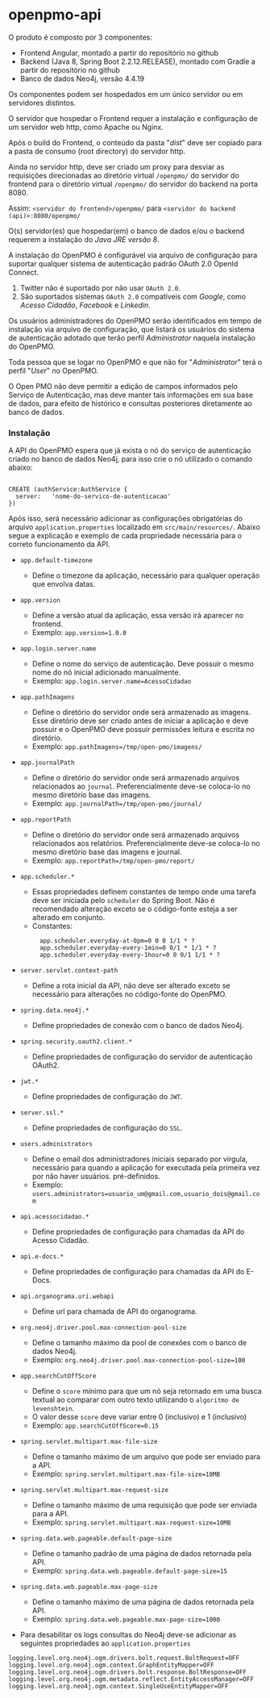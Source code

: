 # openpmo-api

O produto é composto por 3 componentes:

* Frontend Angular, montado a partir do repositório no github
* Backend (Java 8, Spring Boot 2.2.12.RELEASE), montado com Gradle a partir do repositório no github
* Banco de dados Neo4j, versão 4.4.19

Os componentes podem ser hospedados em um único servidor ou em servidores distintos.

O servidor que hospedar o Frontend requer a instalação e configuração de um servidor web http, como Apache ou Nginx.

Após o build do Frontend, o conteúdo da pasta "*dist*" deve ser copiado para a pasta de consumo (root directory) do servidor http.

Ainda no servidor http, deve ser criado um proxy para desviar as requisições direcionadas ao diretório virtual `/openpmo/` do servidor do
frontend para o diretório virtual `/openpmo/` do servidor do backend na porta 8080.

Assim: `<servidor do frontend>/openpmo/` para `<servidor do backend (api)>:8080/openpmo/`

O(s) servidor(es) que hospedar(em) o banco de dados e/ou o backend requerem a instalação do *Java JRE versão 8*.

A instalação do OpenPMO é configurável via arquivo de configuração para suportar qualquer sistema de autenticação padrão OAuth 2.0 OpenId Connect.

1. Twitter não é suportado por não usar `OAuth 2.0`.
2. São suportados sistemas `OAuth 2.0` compatíveis com *Google*, como *Acesso Cidadão*, *Facebook* e *Linkedin*.

Os usuários administradores do OpenPMO serão identificados em tempo de instalação via arquivo de configuração, que listará os usuários do sistema
de autenticação adotado que terão perfil *Administrator* naquela instalação do OpenPMO.

Toda pessoa que se logar no OpenPMO e que não for "*Administrator*" terá o perfil "*User*" no OpenPMO.

O Open PMO não deve permitir a edição de campos informados pelo Serviço de Autenticação, mas deve manter tais informações em sua base de dados, para
efeito de histórico e consultas posteriores diretamente ao banco de dados.

### Instalação

A API do OpenPMO espera que já exista o nó do serviço de autenticação criado no banco de dados Neo4j, para isso crie o nó utilizado o comando abaixo:

```cypher

CREATE (authService:AuthService {
  server:   'nome-do-servico-de-autenticacao'
})
```

Após isso, será necessário adicionar as configurações obrigatórias do arquivo `application.properties` localizado em `src/main/resources/`. Abaixo
segue a explicação e exemplo de cada propriedade necessária para o correto funcionamento da API.

- `app.default-timezone`
  - Define o timezone da aplicação, necessário para qualquer operação que envolva datas.
- `app.version`
  - Define a versão atual da aplicação, essa versão irá aparecer no frontend.
  - Exemplo: `app.version=1.0.0`
- `app.login.server.name`
  - Define o nome do serviço de autenticação. Deve possuir o mesmo nome do nó inicial adicionado manualmente.
  - Exemplo: `app.login.server.name=AcessoCidadao`
- `app.pathImagens`
  - Define o diretório do servidor onde será armazenado as imagens. Esse diretório deve ser criado antes de iniciar a aplicação e deve possuir e o
    OpenPMO deve possuir permissões leitura e escrita no diretório.
  - Exemplo: `app.pathImagens=/tmp/open-pmo/imagens/`
- `app.journalPath`
  - Define o diretório do servidor onde será armazenado arquivos relacionados ao `journal`. Preferencialmente deve-se coloca-lo no mesmo diretório
    base das imagens.
  - Exemplo: `app.journalPath=/tmp/open-pmo/journal/`
- `app.reportPath`
  - Define o diretório do servidor onde será armazenado arquivos relacionados aos relatórios. Preferencialmente deve-se coloca-lo no mesmo diretório
    base das imagens e journal.
  - Exemplo: `app.reportPath=/tmp/open-pmo/report/`
- `app.scheduler.*`
  - Essas propriedades definem constantes de tempo onde uma tarefa deve ser iniciada pelo `scheduler` do Spring Boot. Não é recomendado
    alteração exceto se o código-fonte esteja a ser alterado em conjunto.
  - Constantes:
    ```properties
      app.scheduler.everyday-at-0pm=0 0 0 1/1 * ?
      app.scheduler.everyday-every-1min=0 0/1 * 1/1 * ?
      app.scheduler.everyday-every-1hour=0 0 0/1 1/1 * ?
    ```
- `server.servlet.context-path`
  - Define a rota inicial da API, não deve ser alterado exceto se necessário para alterações no código-fonte do OpenPMO.
- `spring.data.neo4j.*`
  - Define propriedades de conexão com o banco de dados Neo4j.
- `spring.security.oauth2.client.*`
  - Define propriedades de configuração do servidor de autenticação OAuth2.
- `jwt.*`
  - Define propriedades de configuração do `JWT`.
- `server.ssl.*`
  - Define propriedades de configuração do `SSL`.
- `users.administrators`
  - Define o email dos administradores iniciais separado por vírgula, necessário para quando a aplicação for executada pela primeira vez por não
    haver usuários.
    pré-definidos.
  - Exemplo: `users.administrators=usuario_um@gmail.com,usuario_dois@gmail.com`
- `api.acessocidadao.*`
  - Define propriedades de configuração para chamadas da API do Acesso Cidadão.
- `api.e-docs.*`
  - Define propriedades de configuração para chamadas da API do E-Docs.
- `api.organograma.uri.webapi`
  - Define url para chamada de API do organograma.
- `org.neo4j.driver.pool.max-connection-pool-size`
  - Define o tamanho máximo da pool de conexões com o banco de dados Neo4j.
  - Exemplo: `org.neo4j.driver.pool.max-connection-pool-size=100`
- `app.searchCutOffScore`
  - Define o `score` mínimo para que um nó seja retornado em uma busca textual ao comparar com outro texto utilizando o `algoritmo de levenshtein`.
  - O valor desse `score` deve variar entre 0 (inclusivo) e 1 (inclusivo)
  - Exemplo: `app.searchCutOffScore=0.15`
- `spring.servlet.multipart.max-file-size`
  - Define o tamanho máximo de um arquivo que pode ser enviado para a API.
  - Exemplo: `spring.servlet.multipart.max-file-size=10MB`
- `spring.servlet.multipart.max-request-size`
  - Define o tamanho máximo de uma requisição que pode ser enviada para a API.
  - Exemplo: `spring.servlet.multipart.max-request-size=10MB`
- `spring.data.web.pageable.default-page-size`
  - Define o tamanho padrão de uma página de dados retornada pela API.
  - Exemplo: `spring.data.web.pageable.default-page-size=15`
- `spring.data.web.pageable.max-page-size`
  - Define o tamanho máximo de uma página de dados retornada pela API.
  - Exemplo: `spring.data.web.pageable.max-page-size=1000`

- Para desabilitar os logs consultas do Neo4j deve-se adicionar as seguintes propriedades ao `application.properties`

```properties
logging.level.org.neo4j.ogm.drivers.bolt.request.BoltRequest=OFF
logging.level.org.neo4j.ogm.context.GraphEntityMapper=OFF
logging.level.org.neo4j.ogm.drivers.bolt.response.BoltResponse=OFF
logging.level.org.neo4j.ogm.metadata.reflect.EntityAccessManager=OFF
logging.level.org.neo4j.ogm.context.SingleUseEntityMapper=OFF
```
